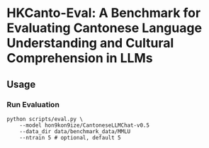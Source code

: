 # HKCanto-Eval: A Benchmark for Evaluating Cantonese Language Understanding and Cultural Comprehension in LLMs

## Usage

### Run Evaluation

```
python scripts/eval.py \
    --model hon9kon9ize/CantoneseLLMChat-v0.5
    --data_dir data/benchmark_data/MMLU
    --ntrain 5 # optional, default 5
```
